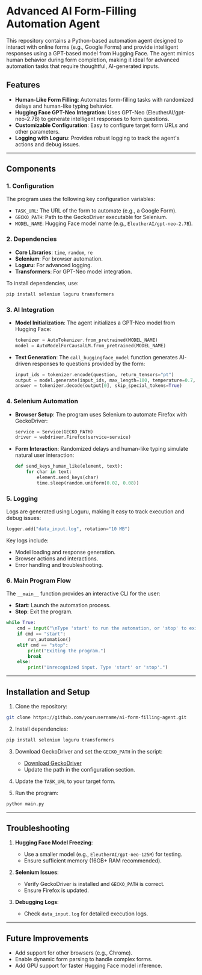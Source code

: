# Advanced AI Form-Filling Automation Agent

This repository contains a Python-based automation agent designed to interact with online forms (e.g., Google Forms) and provide intelligent responses using a GPT-based model from Hugging Face. The agent mimics human behavior during form completion, making it ideal for advanced automation tasks that require thoughtful, AI-generated inputs.

## Features

- **Human-Like Form Filling**: Automates form-filling tasks with randomized delays and human-like typing behavior.
- **Hugging Face GPT-Neo Integration**: Uses GPT-Neo (EleutherAI/gpt-neo-2.7B) to generate intelligent responses to form questions.
- **Customizable Configuration**: Easy to configure target form URLs and other parameters.
- **Logging with Loguru**: Provides robust logging to track the agent's actions and debug issues.

---

## Components

### 1. Configuration

The program uses the following key configuration variables:
- `TASK_URL`: The URL of the form to automate (e.g., a Google Form).
- `GECKO_PATH`: Path to the GeckoDriver executable for Selenium.
- `MODEL_NAME`: Hugging Face model name (e.g., `EleutherAI/gpt-neo-2.7B`).

### 2. Dependencies

- **Core Libraries**: `time`, `random`, `re`
- **Selenium**: For browser automation.
- **Loguru**: For advanced logging.
- **Transformers**: For GPT-Neo model integration.

To install dependencies, use:
```bash
pip install selenium loguru transformers
```

### 3. AI Integration

- **Model Initialization**:
  The agent initializes a GPT-Neo model from Hugging Face:
  ```python
  tokenizer = AutoTokenizer.from_pretrained(MODEL_NAME)
  model = AutoModelForCausalLM.from_pretrained(MODEL_NAME)
  ```
- **Text Generation**:
  The `call_huggingface_model` function generates AI-driven responses to questions provided by the form:
  ```python
  input_ids = tokenizer.encode(question, return_tensors="pt")
  output = model.generate(input_ids, max_length=100, temperature=0.7, num_return_sequences=1)
  answer = tokenizer.decode(output[0], skip_special_tokens=True)
  ```

### 4. Selenium Automation

- **Browser Setup**:
  The program uses Selenium to automate Firefox with GeckoDriver:
  ```python
  service = Service(GECKO_PATH)
  driver = webdriver.Firefox(service=service)
  ```
- **Form Interaction**:
  Randomized delays and human-like typing simulate natural user interaction:
  ```python
  def send_keys_human_like(element, text):
      for char in text:
          element.send_keys(char)
          time.sleep(random.uniform(0.02, 0.08))
  ```

### 5. Logging

Logs are generated using Loguru, making it easy to track execution and debug issues:
```python
logger.add("data_input.log", rotation="10 MB")
```
Key logs include:
- Model loading and response generation.
- Browser actions and interactions.
- Error handling and troubleshooting.

### 6. Main Program Flow

The `__main__` function provides an interactive CLI for the user:
- **Start**: Launch the automation process.
- **Stop**: Exit the program.
```python
while True:
    cmd = input("\nType 'start' to run the automation, or 'stop' to exit: ").strip().lower()
    if cmd == "start":
        run_automation()
    elif cmd == "stop":
        print("Exiting the program.")
        break
    else:
        print("Unrecognized input. Type 'start' or 'stop'.")
```

---

## Installation and Setup

1. Clone the repository:
```bash
git clone https://github.com/yourusername/ai-form-filling-agent.git
```

2. Install dependencies:
```bash
pip install selenium loguru transformers
```

3. Download GeckoDriver and set the `GECKO_PATH` in the script:
   - [Download GeckoDriver](https://github.com/mozilla/geckodriver/releases)
   - Update the path in the configuration section.

4. Update the `TASK_URL` to your target form.

5. Run the program:
```bash
python main.py
```

---

## Troubleshooting

1. **Hugging Face Model Freezing**:
   - Use a smaller model (e.g., `EleutherAI/gpt-neo-125M`) for testing.
   - Ensure sufficient memory (16GB+ RAM recommended).

2. **Selenium Issues**:
   - Verify GeckoDriver is installed and `GECKO_PATH` is correct.
   - Ensure Firefox is updated.

3. **Debugging Logs**:
   - Check `data_input.log` for detailed execution logs.

---

## Future Improvements

- Add support for other browsers (e.g., Chrome).
- Enable dynamic form parsing to handle complex forms.
- Add GPU support for faster Hugging Face model inference.

